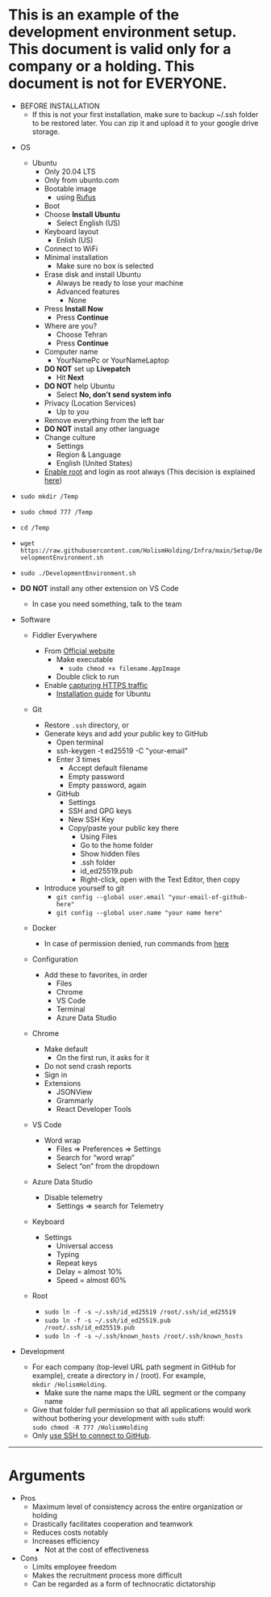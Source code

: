 # This is an example of the development environment setup. This document is valid only for a company or a holding. **This document is not for EVERYONE**.

- BEFORE INSTALLATION
  - If this is not your first installation, make sure to backup ~/.ssh folder to be restored later. You can zip it and upload it to your google drive storage.

* OS

  - Ubuntu
    - Only 20.04 LTS
    - Only from ubunto.com
    - Bootable image
      - using [Rufus](https://rufus.ie/en_US/)
    - Boot
    - Choose **Install Ubuntu**
      - Select English (US)
    - Keyboard layout
      - Enlish (US)
    - Connect to WiFi
    - Minimal installation
      - Make sure no box is selected
    - Erase disk and install Ubuntu
      - Always be ready to lose your machine
      - Advanced features
        - None
    - Press **Install Now**
      - Press **Continue**
    - Where are you?
      - Choose Tehran
      - Press **Continue**
    - Computer name
      - YourNamePc or YourNameLaptop
    - **DO NOT** set up **Livepatch**
      - Hit **Next**
    - **DO NOT** help Ubuntu
      - Select **No, don't send system info**
    - Privacy (Location Services)
      - Up to you
    - Remove everything from the left bar
    - **DO NOT** install any other language
    - Change culture
      - Settings
      - Region & Language
      - English (United States)
    - [Enable root](https://askubuntu.com/questions/1192471/login-as-root-on-ubuntu-desktop) and login as root always (This decision is explained [here](https://nefcanto.ir/dev-circle/philosophy/why-root))

- `sudo mkdir /Temp`
- `sudo chmod 777 /Temp`
- `cd /Temp`
- `wget https://raw.githubusercontent.com/HolismHolding/Infra/main/Setup/DevelopmentEnvironment.sh`
- `sudo ./DevelopmentEnvironment.sh`

- **DO NOT** install any other extension on VS Code
  - In case you need something, talk to the team

* Software

  - Fiddler Everywhere

    - From [Official website](https://www.telerik.com/download/fiddler-everywhere)
      - Make executable
        - `sudo chmod +x filename.AppImage`
      - Double click to run
    - Enable [capturing HTTPS traffic](https://docs.telerik.com/fiddler-everywhere/user-guide/settings/https)
      - [Installation guide](https://askubuntu.com/a/649463/1269127) for Ubuntu

  - Git 
    - Restore `.ssh` directory, or
    - Generate keys and add your public key to GitHub 
      - Open terminal 
      - ssh-keygen -t ed25519 -C "your-email" 
      - Enter 3 times 
        - Accept default filename 
        - Empty password 
        - Empty password, again 
      - GitHub 
        - Settings 
        - SSH and GPG keys 
        - New SSH Key 
        - Copy/paste your public key there 
          - Using Files 
          - Go to the home folder 
          - Show hidden files 
          - .ssh folder 
          - id_ed25519.pub 
          - Right-click, open with the Text Editor, then copy 
    - Introduce yourself to git 
      - `git config --global user.email "your-email-of-github-here"` 
      - `git config --global user.name "your name here"`
  - Docker
    - In case of permission denied, run commands from [here](https://stackoverflow.com/questions/59265190/permission-denied-in-docker-compose-on-linux)
  - Configuration
    - Add these to favorites, in order
      - Files
      - Chrome
      - VS Code
      - Terminal
      - Azure Data Studio
  - Chrome
    - Make default
      - On the first run, it asks for it
    - Do not send crash reports
    - Sign in
    - Extensions
      - JSONView
      - Grammarly
      - React Developer Tools
  - VS Code
    - Word wrap
      - Files => Preferences => Settings
      - Search for “word wrap”
      - Select “on” from the dropdown
  - Azure Data Studio
    - Disable telemetry
      - Settings => search for Telemetry
  - Keyboard
    - Settings
      - Universal access
      - Typing
      - Repeat keys
      - Delay = almost 10%
      - Speed = almost 60%
  - Root
    - `sudo ln -f -s ~/.ssh/id_ed25519 /root/.ssh/id_ed25519`
    - `sudo ln -f -s ~/.ssh/id_ed25519.pub /root/.ssh/id_ed25519.pub`
    - `sudo ln -f -s ~/.ssh/known_hosts /root/.ssh/known_hosts`

* Development
  - For each company (top-level URL path segment in GitHub for example), create a directory in / (root). For example,  
    `mkdir /HolismHolding`.
    - Make sure the name maps the URL segment or the company name
  - Give that folder full permission so that all applications would work without bothering your development with `sudo` stuff:  
    `sudo chmod -R 777 /HolismHolding`
  - Only [use SSH to connect to GitHub](https://www.freecodecamp.org/news/how-to-fix-git-always-asking-for-user-credentials/).

---

# Arguments

- Pros
  - Maximum level of consistency across the entire organization or holding
  - Drastically facilitates cooperation and teamwork
  - Reduces costs notably
  - Increases efficiency
    - Not at the cost of effectiveness
- Cons
  - Limits employee freedom
  - Makes the recruitment process more difficult
  - Can be regarded as a form of technocratic dictatorship
